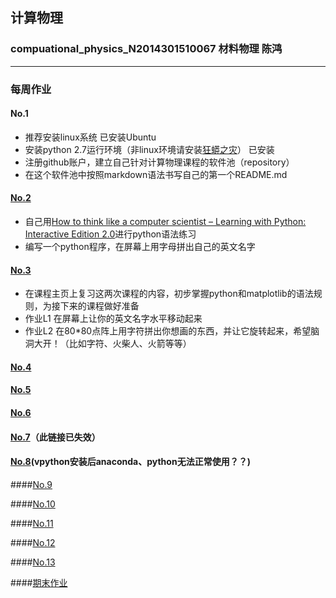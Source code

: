 ## 计算物理
### compuational_physics_N2014301510067 材料物理 陈鸿
***
### 每周作业
#### No.1
- 推荐安装linux系统   已安装Ubuntu
- 安装python 2.7运行环境（非linux环境请安装[狂蟒之灾](https://www.continuum.io/)） 已安装
- 注册github账户，建立自己针对计算物理课程的软件池（repository）
- 在这个软件池中按照markdown语法书写自己的第一个README.md

#### [No.2](https://www.zybuluo.com/842001323/note/495419)  
- 自己用[How to think like a computer scientist – Learning with Python: Interactive Edition 2.0](http://interactivepython.org/runestone/static/thinkcspy/index.html)进行python语法练习
- 编写一个python程序，在屏幕上用字母拼出自己的英文名字 

#### [No.3](https://www.zybuluo.com/842001323/note/512225)
- 在课程主页上复习这两次课程的内容，初步掌握python和matplotlib的语法规则，为接下来的课程做好准备
- 作业L1 在屏幕上让你的英文名字水平移动起来
- 作业L2 在80*80点阵上用字符拼出你想画的东西，并让它旋转起来，希望脑洞大开！（比如字符、火柴人、火箭等等）

#### [No.4](https://www.zybuluo.com/842001323/note/521840)

#### [No.5](https://www.zybuluo.com/842001323/note/533895)

#### [No.6](https://www.zybuluo.com/842001323/note/541568)

#### [No.7](https://www.zybuluo.com/842001323/note/549482)（此链接已失效）

#### [No.8](https://www.zybuluo.com/842001323/note/549482)(vpython安装后anaconda、python无法正常使用？？)

####[No.9](https://www.zybuluo.com/842001323/note/573013)

####[No.10](https://www.zybuluo.com/842001323/note/579691)

####[No.11](https://www.zybuluo.com/842001323/note/588890)

####[No.12](https://www.zybuluo.com/842001323/note/595873)

####[No.13](https://www.zybuluo.com/842001323/note/603689)

####[期末作业](https://www.zybuluo.com/842001323/note/618825)
